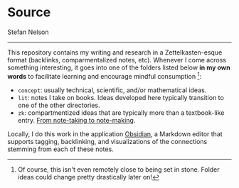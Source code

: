 # Source
Stefan Nelson

---

This repository contains my writing and research in a Zettelkasten-esque format (backlinks, comparmentalized notes, etc). Whenever I come across something interesting, it goes into one of the folders listed below **in my own words** to facilitate learning and encourage mindful consumption [^1]: 

* `concept`: usually technical, scientific, and/or mathematical ideas.
* `lit`: notes I take on books. Ideas developed here typically transition to one of the other directories.
* `zk`: compartmentized ideas that are typically more than a textbook-like entry. [From note-taking to note-making](https://nesslabs.com/from-note-taking-to-note-making). 

Locally, I do this work in the application [Obsidian](https://obsidian.md/), a Markdown editor that supports tagging, backlinking, and visualizations of the connections stemming from each of these notes. 

[^1]: Of course, this isn't even remotely close to being set in stone. Folder ideas could change pretty drastically later on! 